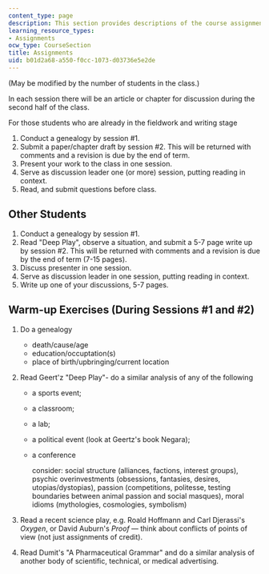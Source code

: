 ```yaml
---
content_type: page
description: This section provides descriptions of the course assignments.
learning_resource_types:
- Assignments
ocw_type: CourseSection
title: Assignments
uid: b01d2a68-a550-f0cc-1073-d03736e5e2de
---
```


(May be modified by the number of students in the class.)

In each session there will be an article or chapter for discussion during the second half of the class.

For those students who are already in the fieldwork and writing stage

1.  Conduct a genealogy by session #1.
2.  Submit a paper/chapter draft by session #2. This will be returned with comments and a revision is due by the end of term.
3.  Present your work to the class in one session.
4.  Serve as discussion leader one (or more) session, putting reading in context.
5.  Read, and submit questions before class.

Other Students
--------------

1.  Conduct a genealogy by session #1.
2.  Read "Deep Play", observe a situation, and submit a 5-7 page write up by session #2. This will be returned with comments and a revision is due by the end of term (7-15 pages).
3.  Discuss presenter in one session.
4.  Serve as discussion leader in one session, putting reading in context.
5.  Write up one of your discussions, 5-7 pages.

Warm-up Exercises (During Sessions #1 and #2)
---------------------------------------------

1.  Do a genealogy
    *   death/cause/age
    *   education/occuptation(s)
    *   place of birth/upbringing/current location  
        
2.  Read Geert'z "Deep Play"- do a similar analysis of any of the following
    *   a sports event;
    *   a classroom;
    *   a lab;
    *   a political event (look at Geertz's book Negara);
    *   a conference  
          
        consider: social structure (alliances, factions, interest groups), psychic overinvestments (obsessions, fantasies, desires, utopias/dystopias), passion (competitions, politesse, testing boundaries between animal passion and social masques), moral idioms (mythologies, cosmologies, symbolism)  
        
3.  Read a recent science play, e.g. Roald Hoffmann and Carl Djerassi's _Oxygen_, or David Auburn's _Proof_ — think about conflicts of points of view (not just assignments of credit).  
    
4.  Read Dumit's "A Pharmaceutical Grammar" and do a similar analysis of another body of scientific, technical, or medical advertising.